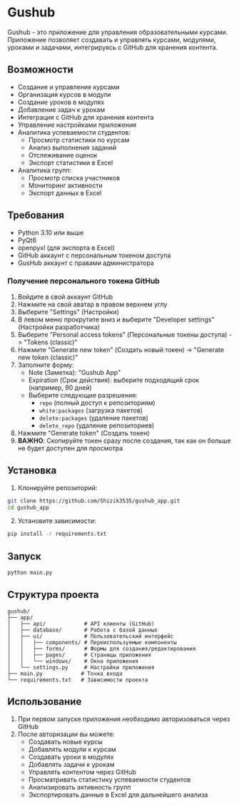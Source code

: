 # Gushub

Gushub - это приложение для управления образовательными курсами. Приложение позволяет создавать и управлять курсами, модулями, уроками и задачами, интегрируясь с GitHub для хранения контента.

## Возможности

- Создание и управление курсами
- Организация курсов в модули
- Создание уроков в модулях
- Добавление задач к урокам
- Интеграция с GitHub для хранения контента
- Управление настройками приложения
- Аналитика успеваемости студентов:
  - Просмотр статистики по курсам
  - Анализ выполнения заданий
  - Отслеживание оценок
  - Экспорт статистики в Excel
- Аналитика групп:
  - Просмотр списка участников
  - Мониторинг активности
  - Экспорт данных в Excel

## Требования

- Python 3.10 или выше
- PyQt6
- openpyxl (для экспорта в Excel)
- GitHub аккаунт с персональным токеном доступа
- GusHub аккаунт с правами администратора

### Получение персонального токена GitHub

1. Войдите в свой аккаунт GitHub
2. Нажмите на свой аватар в правом верхнем углу
3. Выберите "Settings" (Настройки)
4. В левом меню прокрутите вниз и выберите "Developer settings" (Настройки разработчика)
5. Выберите "Personal access tokens" (Персональные токены доступа) -> "Tokens (classic)"
6. Нажмите "Generate new token" (Создать новый токен) -> "Generate new token (classic)"
7. Заполните форму:
   - Note (Заметка): "Gushub App"
   - Expiration (Срок действия): выберите подходящий срок (например, 90 дней)
   - Выберите следующие разрешения:
     - `repo` (полный доступ к репозиториям)
     - `white:packages` (загрузка пакетов)
     - `delete:packages` (удаление пакетов)
     - `delete_repo` (удаление репозиториев)
8. Нажмите "Generate token" (Создать токен)
9. **ВАЖНО**: Скопируйте токен сразу после создания, так как он больше не будет доступен для просмотра

## Установка

1. Клонируйте репозиторий:
```bash
git clone https://github.com/Shizik3535/gushub_app.git
cd gushub_app
```

2. Установите зависимости:
```bash
pip install -r requirements.txt
```

## Запуск

```bash
python main.py
```

## Структура проекта

```
gushub/
├── app/
│   ├── api/            # API клиенты (GitHub)
│   ├── database/       # Работа с базой данных
│   ├── ui/             # Пользовательский интерфейс
│   │   ├── components/ # Переиспользуемые компоненты
│   │   ├── forms/      # Формы для создания/редактирования
│   │   ├── pages/      # Страницы приложения
│   │   └── windows/    # Окна приложения
│   └── settings.py     # Настройки приложения
├── main.py            # Точка входа
└── requirements.txt   # Зависимости проекта
```

## Использование

1. При первом запуске приложения необходимо авторизоваться через GitHub
2. После авторизации вы можете:
   - Создавать новые курсы
   - Добавлять модули к курсам
   - Создавать уроки в модулях
   - Добавлять задачи к урокам
   - Управлять контентом через GitHub
   - Просматривать статистику успеваемости студентов
   - Анализировать активность групп
   - Экспортировать данные в Excel для дальнейшего анализа
